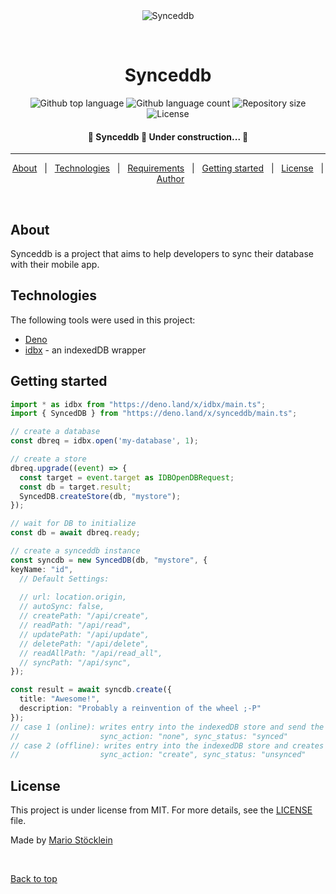 <div align="center" id="top"> 
  <img src="./.github/app.gif" alt="Synceddb" />

  &#xa0;

  <!-- <a href="https://synceddb.netlify.app">Demo</a> -->
</div>

<h1 align="center">Synceddb</h1>

<p align="center">
  <img alt="Github top language" src="https://img.shields.io/github/languages/top/xpectme/synceddb?color=56BEB8">

  <img alt="Github language count" src="https://img.shields.io/github/languages/count/xpectme/synceddb?color=56BEB8">

  <img alt="Repository size" src="https://img.shields.io/github/repo-size/xpectme/synceddb?color=56BEB8">

  <img alt="License" src="https://img.shields.io/github/license/xpectme/synceddb?color=56BEB8">
</p>

<!-- Status -->

<h4 align="center"> 
	🚧  Synceddb 🚀 Under construction...  🚧
</h4> 

<hr>

<p align="center">
  <a href="#dart-about">About</a> &#xa0; | &#xa0; 
  <a href="#rocket-technologies">Technologies</a> &#xa0; | &#xa0;
  <a href="#white_check_mark-requirements">Requirements</a> &#xa0; | &#xa0;
  <a href="#checkered_flag-starting">Getting started</a> &#xa0; | &#xa0;
  <a href="#memo-license">License</a> &#xa0; | &#xa0;
  <a href="https://github.com/xpectme" target="_blank">Author</a>
</p>

<br>

## About ##

Synceddb is a project that aims to help developers to sync their database with their mobile app.

## Technologies ##

The following tools were used in this project:

- [Deno](https://deno.land/)
- [idbx](https://github.com/xpectme/idbx) - an indexedDB wrapper

## Getting started ##

```ts
import * as idbx from "https://deno.land/x/idbx/main.ts";
import { SyncedDB } from "https://deno.land/x/synceddb/main.ts";

// create a database
const dbreq = idbx.open('my-database', 1);

// create a store
dbreq.upgrade((event) => {
  const target = event.target as IDBOpenDBRequest;
  const db = target.result;
  SyncedDB.createStore(db, "mystore");
});

// wait for DB to initialize
const db = await dbreq.ready;

// create a synceddb instance
const syncdb = new SyncedDB(db, "mystore", {
keyName: "id",
  // Default Settings:
  
  // url: location.origin,
  // autoSync: false,
  // createPath: "/api/create",
  // readPath: "/api/read",
  // updatePath: "/api/update",
  // deletePath: "/api/delete",
  // readAllPath: "/api/read_all",
  // syncPath: "/api/sync",
});

const result = await syncdb.create({
  title: "Awesome!",
  description: "Probably a reinvention of the wheel ;-P"
});
// case 1 (online): writes entry into the indexedDB store and send the entry to the server
//                  sync_action: "none", sync_status: "synced"
// case 2 (offline): writes entry into the indexedDB store and creates a temporary ID
//                  sync_action: "create", sync_status: "unsynced"
```

## License ##

This project is under license from MIT. For more details, see the [LICENSE](LICENSE) file.


Made by <a href="https://github.com/mstoecklein" target="_blank">Mario Stöcklein</a>

&#xa0;

<a href="#top">Back to top</a>
